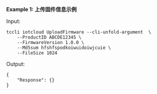 **Example 1: 上传固件信息示例**



Input: 

```
tccli iotcloud UploadFirmware --cli-unfold-argument  \
    --ProductID ABCDE12345 \
    --FirmwareVersion 1.0.0 \
    --Md5sum hfshfspodkoiwuidoiwjcuie \
    --FileSize 1024
```

Output: 
```
{
    "Response": {}
}
```

